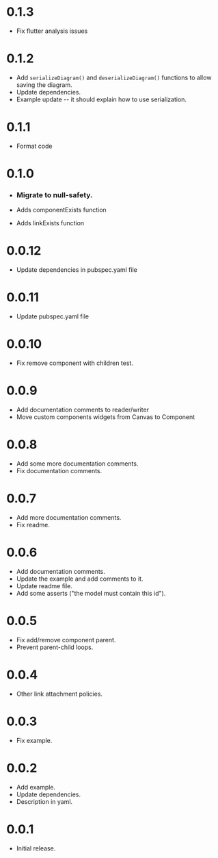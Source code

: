 
# 0.1.3

* Fix flutter analysis issues 

# 0.1.2

* Add `serializeDiagram()` and `deserializeDiagram()` functions to allow saving the diagram.
* Update dependencies.
* Example update -- it should explain how to use serialization.

# 0.1.1

* Format code

# 0.1.0

* ### Migrate to null-safety.

* Adds componentExists function
* Adds linkExists function

# 0.0.12

* Update dependencies in pubspec.yaml file 

# 0.0.11

* Update pubspec.yaml file

# 0.0.10

* Fix remove component with children test.

# 0.0.9

* Add documentation comments to reader/writer
* Move custom components widgets from Canvas to Component

# 0.0.8

* Add some more documentation comments.
* Fix documentation comments.

# 0.0.7

* Add more documentation comments.
* Fix readme.

# 0.0.6

* Add documentation comments.
* Update the example and add comments to it.
* Update readme file.
* Add some asserts ("the model must contain this id").

# 0.0.5

* Fix add/remove component parent.
* Prevent parent-child loops.

# 0.0.4

* Other link attachment policies.

# 0.0.3

* Fix example.

# 0.0.2

* Add example.
* Update dependencies.
* Description in yaml.

# 0.0.1

* Initial release.